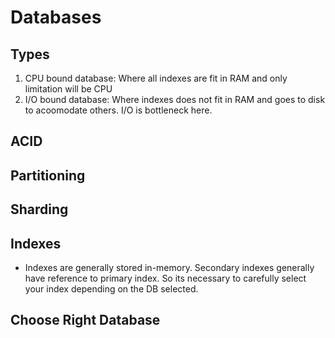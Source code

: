 # Databases

## Types
1. CPU bound database: Where all indexes are fit in RAM and only limitation will be CPU
2. I/O bound database: Where indexes does not fit in RAM and goes to disk to acoomodate others. I/O is bottleneck here.

## ACID

## Partitioning

## Sharding

## Indexes
- Indexes are generally stored in-memory. Secondary indexes generally have reference to primary index. So its necessary to carefully select your index depending on the DB selected.

## Choose Right Database
